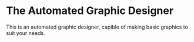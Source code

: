 # The Automated Graphic Designer
 This is an automated graphic designer, capible of making basic graphics to suit your needs.
